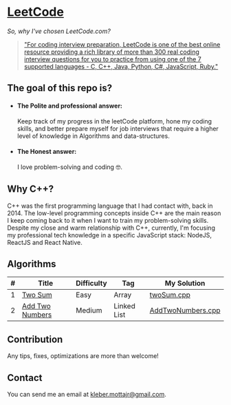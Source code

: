 # [LeetCode](https://leetcode.com/problemset/algorithms/)

_So, why I've chosen LeetCode.com?_

> ["For coding interview preparation, LeetCode is one of the best online resource providing a rich library of more than 300 real coding interview questions for you to practice from using one of the 7 supported languages - C, C++, Java, Python, C#, JavaScript, Ruby."](https://www.quora.com/How-effective-is-Leetcode-for-preparing-for-technical-interviews)

## The goal of this repo is?

 - #### The Polite and professional answer: 
   Keep track of my progress in the leetCode platform, hone my coding skills, and better prepare myself for job interviews that require a higher level of knowledge in Algorithms and data-structures.

 - #### The Honest answer: 
   I love problem-solving and coding :nerd_face:.

## Why C++?

C++ was the first programming language that I had contact with, back in 2014. The low-level programming concepts inside C++ are the main reason I keep coming back to it when I want to train my problem-solving skills. Despite my close and warm relationship with C++, currently, I'm focusing my professional tech knowledge in a specific JavaScript stack: NodeJS, ReactJS and React Native.


## Algorithms
| #   | Title                                                             | Difficulty | Tag         | My Solution                                                                                                            |
| --- | ----------------------------------------------------------------- | ---------- | ----------- | ---------------------------------------------------------------------------------------------------------------------- |
| 1   | [Two Sum](https://leetcode.com/problems/two-sum)                  | Easy       | Array       | [twoSum.cpp](https://github.com/KleberMotta/LeetCode-CPlusPlus/blob/master/1.Two-Sum/twoSum.cpp)                       |
| 2   | [Add Two Numbers](https://leetcode.com/problems/add-two-numbers/) | Medium     | Linked List | [AddTwoNumbers.cpp](https://github.com/KleberMotta/LeetCode-CPlusPlus/blob/master/2.Add-Two-Numbers/AddTwoNumbers.cpp) |


## Contribution

Any tips, fixes, optimizations are more than welcome!

## Contact

You can send me an email at kleber.mottajr@gmail.com.